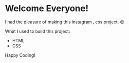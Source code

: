 # Welcome Everyone!

I had the pleasure of making this instagram , css project. :blush:

What I used to build this project: 


- HTML
- CSS

Happy Coding! 


